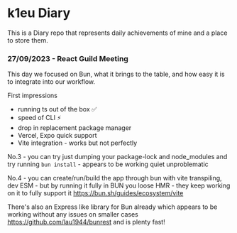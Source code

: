 # k1eu Diary

This is a Diary repo that represents daily achievements of mine and a place to store them.

### 27/09/2023 - React Guild Meeting

This day we focused on Bun, what it brings to the table, and how easy it is to integrate into our workflow.

First impressions
- running ts out of the box ✅
- speed of CLI ⚡
- drop in replacement package manager
- Vercel, Expo quick support
- Vite integration - works but not perfectly

No.3 - you can try just dumping your package-lock and node_modules and try running `bun install` - appears to be working quiet unproblematic

No.4 - you can create/run/build the app through bun with vite transpiling, dev ESM - but by running it fully in BUN you loose HMR - they keep working on it to fully support it https://bun.sh/guides/ecosystem/vite

There's also an Express like library for Bun already which appears to be working without any issues on smaller cases https://github.com/lau1944/bunrest and is plenty fast!
